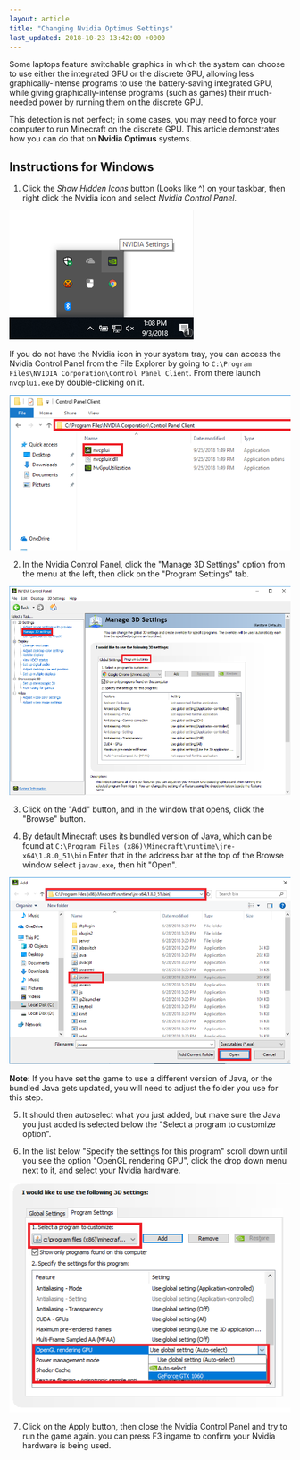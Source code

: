 ```yaml
---
layout: article
title: "Changing Nvidia Optimus Settings"
last_updated: 2018-10-23 13:42:00 +0000
---
```


Some laptops feature switchable graphics in which the system can choose
to use either the integrated GPU or the discrete GPU, allowing less
graphically-intense programs to use the battery-saving integrated GPU,
while giving graphically-intense programs (such as games) their much-needed
power by running them on the discrete GPU.

This detection is not perfect; in some cases, you may need to force your
computer to run Minecraft on the discrete GPU. This article demonstrates
how you can do that on **Nvidia Optimus** systems.

## Instructions for Windows

1. Click the *Show Hidden Icons* button (Looks like ^) on your taskbar, then right click the Nvidia icon and select
*Nvidia Control Panel*.

![](/static/images/support-articles/nvidia-optimus/trayicon.png)

If you do not have the Nvidia icon in your system tray, you can access the Nvidia Control Panel from the File Explorer by going to
`C:\Program Files\NVIDIA Corporation\Control Panel Client`. From there launch `nvcplui.exe` by double-clicking on it.

![](/static/images/support-articles/nvidia-optimus/nvfiles.png)

2. In the Nvidia Control Panel, click the "Manage 3D Settings" option from the menu at the left, then click on the "Program Settings" tab.

![](/static/images/support-articles/nvidia-optimus/nvcontrolpanel.png)

3. Click on the "Add" button, and in the window that opens, click the "Browse" button.

4. By default Minecraft uses its bundled version of Java, which can be found at `C:\Program Files (x86)\Minecraft\runtime\jre-x64\1.8.0_51\bin`
Enter that in the address bar at the top of the Browse window select `javaw.exe`, then hit "Open".

![](/static/images/support-articles/nvidia-optimus/browseadd.png)

**Note:** If you have set the game to use a different version of Java, or the bundled Java gets updated, you will need to adjust the folder you use for this step.

5. It should then autoselect what you just added, but make sure the Java you just added is selected below the "Select a program to customize option".

6. In the list below "Specify the settings for this program" scroll down until you see the option "OpenGL rendering GPU", click the drop down menu next to it, and select your Nvidia hardware.

![](/static/images/support-articles/nvidia-optimus/selectgpu.png)

7. Click on the Apply button, then close the Nvidia Control Panel and try to run the game again. you can press F3 ingame to confirm your Nvidia hardware is being used.